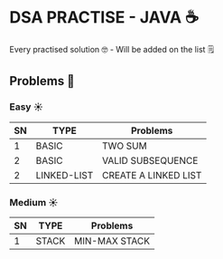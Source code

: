 # DSA PRACTISE - JAVA ☕️

Every practised solution 🤓 - Will be added on the list 🗒️

## Problems 🫣

### Easy ☀️

| SN | TYPE        | Problems             |
|----|-------------|----------------------|
| 1  | BASIC       | TWO SUM              |
| 2  | BASIC       | VALID SUBSEQUENCE    |
| 2  | LINKED-LIST | CREATE A LINKED LIST |

### Medium ☀️

| SN | TYPE  | Problems      |
|----|-------|---------------|
| 1  | STACK | MIN-MAX STACK |

